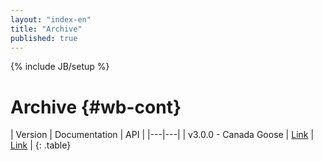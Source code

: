 ```yaml
---
layout: "index-en"
title: "Archive"
published: true
---
```


{% include JB/setup %}

# Archive {#wb-cont}

| Version | Documentation | API | 
|---|---|
| v3.0.0 - Canada Goose | [Link](3.0/index-en.html) | [Link](/api/3.0/yuidoc/) |
{: .table}

